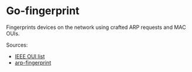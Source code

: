 # Go-fingerprint

Fingerprints devices on the network using crafted ARP requests and MAC OUIs.

Sources:
* [IEEE OUI list](http://standards-oui.ieee.org/oui/oui.txt)
* [arp-fingerprint](https://linux.die.net/man/1/arp-fingerprint)